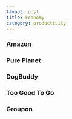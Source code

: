 ```yaml
---
layout: post
title: Economy
category: productivity
---
```


### Amazon

### Pure Planet

### DogBuddy

### Too Good To Go

### Groupon
